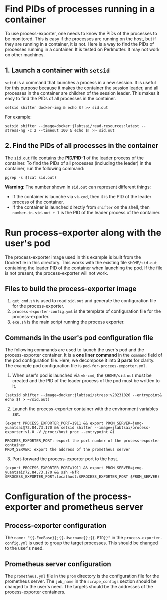 # Find PIDs of processes running in a container

To use process-exporter, one needs to know the PIDs of the processes to be monitored. This is easy if the processes are running on the host, but if they are running in a container, it is not. Here is a way to find the PIDs of processes running in a container. It is tested on Perlmutter. It may not work on other machines.


## 1. Launch a container with `setsid`
`setid` is a command that launches a process in a new session. It is useful for this purpose because it makes the container the session leader, and all processes in the container are children of the session leader. This makes it easy to find the PIDs of all processes in the container.

```
setsid shifter docker-img & echo $! >> sid.out
```
For example: 
```
setsid shifter --image=docker:jlabtsai/read-resources:latest -- stress-ng -c 2 --timeout 100 & echo $! >> sid.out
```

## 2. Find the PIDs of all processes in the container
The `sid.out` file contains the **PID/PID-1** of the leader process of the container. To find the PIDs of all processes (including the leader) in the container, run the following command:
```
pgrep -s $(cat sid.out)
```
**Warning**: The number shown in `sid.out` can represent different things:
- If the container is launche via `vk-cmd`, then it is the PID of the leader process of the container.
- If the container is launched directly from `shifter` on the shell, then `number-in-sid.out + 1` is the PID of the leader process of the container.


# Run process-exporter along with the user's pod
The process-exporter image used in this example is built from the Dockerfile in this directory. This works with the existing file `$HOME/sid.out` containing the leader PID of the container when launching the pod. If the file is not present, the process-exporter will not work.

## Files to build the process-exporter image
1. `get_cmd.sh` is used to read `sid.out` and generate the configuration file for the process-exporter. 
2. `process-exporter-config.yml` is the template of configuration file for the process-exporter.
3. `exe.sh` is the main script running the process exporter.


## Commands in the user's pod configuration file

The following commands are used to launch the user's pod and the process-exporter container.
It is a **one liner command** in the `command` field of the pod configuration file. 
Here, we decompose it into **3 parts** for clarity. The example pod configuration file is `pod-for-procees-exporter.yml`.


1. When user's pod is launched via `vk-cmd`, the `$HOME/sid.out` must be created and the PID of the leader process of the pod must be written to it. 

```
(setsid shifter --image=docker:jlabtsai/stress:v20231026 --entrypoint& echo $! > ~/sid.out)
```

2. Launch the process-exporter container with the environment variables set.
    
```
(export PROCESS_EXPORTER_PORT=1911 && export PROM_SERVER=jeng-yuantsai@72.84.73.170 && setsid shifter --image=jlabtsai/process-exporter:v1.0 -V /proc:/host_proc --entrypoint &)
```
```
PROCESS_EXPORTER_PORT: export the port number of the process-exporter container
PROM_SERVER: export the address of the prometheus server
```

3. Port-forward the process-exporter port to the host.
```
(export PROCESS_EXPORTER_PORT=1911 && export PROM_SERVER=jeng-yuantsai@72.84.73.170 && ssh -NfR $PROCESS_EXPORTER_PORT:localhost:$PROCESS_EXPORTER_PORT $PROM_SERVER)
```

# Configuration of the process-exporter and prometheus server
## Process-exporter configuration
The `name: "{{.ExeBase}};{{.Username}};{{.PID}}"` in the `process-exporter-config.yml` is used to group the target processes. This should be changed to the user's need. 

## Prometheus server configuration
The `prometheus.yml` file in the `prom` directory is the configuration file for the prometheus server. The `job_name` in the `scrape_configs` section should be changed to the user's need. The targets should be the addresses of the process-exporter containers.